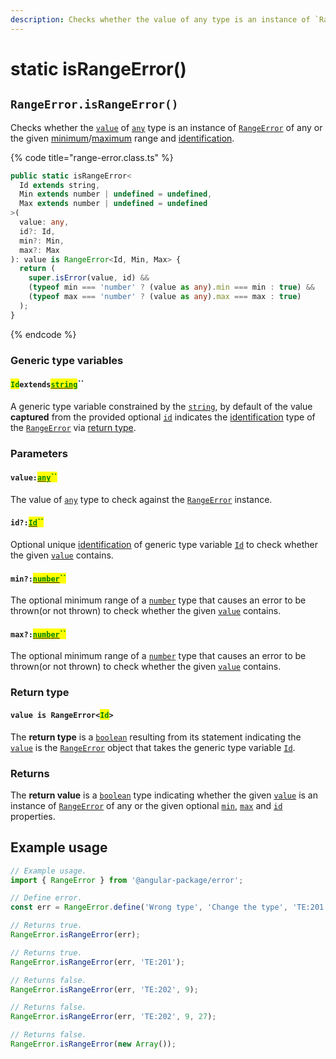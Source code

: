 ```yaml
---
description: Checks whether the value of any type is an instance of `RangeError`.
---
```


# static isRangeError()

## `RangeError.isRangeError()`

Checks whether the [`value`](static-israngeerror.md#value-any) of [`any`](https://www.typescriptlang.org/docs/handbook/2/everyday-types.html#any) type is an instance of [`RangeError`](broken-reference) of any or the given [minimum](static-israngeerror.md#min-number)/[maximum](static-israngeerror.md#max-number) range and [identification](static-israngeerror.md#id-id).

{% code title="range-error.class.ts" %}
```typescript
public static isRangeError<
  Id extends string,
  Min extends number | undefined = undefined,
  Max extends number | undefined = undefined
>(
  value: any,
  id?: Id,
  min?: Min,
  max?: Max
): value is RangeError<Id, Min, Max> {
  return (
    super.isError(value, id) &&
    (typeof min === 'number' ? (value as any).min === min : true) &&
    (typeof max === 'number' ? (value as any).max === max : true)
  );
}
```
{% endcode %}

### Generic type variables

#### <mark style="color:green;">`Id`</mark>`extends`[<mark style="color:green;">`string`</mark>](https://www.typescriptlang.org/docs/handbook/basic-types.html#string)``

A generic type variable constrained by the [`string`](https://developer.mozilla.org/en-US/docs/Web/JavaScript/Reference/Global\_Objects/String), by default of the value **captured** from the provided optional [`id`](static-israngeerror.md#id-id) indicates the [identification](../../getting-started/basic-concepts.md#identification) type of the [`RangeError`](broken-reference) via [return type](static-israngeerror.md#return-type).

### Parameters

#### `value:`[<mark style="color:green;">`any`</mark>](https://www.typescriptlang.org/docs/handbook/basic-types.html#any)<mark style="color:green;">``</mark>

The value of [`any`](https://www.typescriptlang.org/docs/handbook/basic-types.html#any) type to check against the [`RangeError`](broken-reference) instance.

#### `id?:`[<mark style="color:green;">`Id`</mark>](../../error/generic-type-variables.md#wrap-opening)<mark style="color:green;">``</mark>

Optional unique [identification](../../getting-started/basic-concepts.md#identification) of generic type variable [`Id`](static-israngeerror.md#id-extends-string) to check whether the given [`value`](static-israngeerror.md#value-any) contains.

#### `min?:`[<mark style="color:green;">`number`</mark>](https://developer.mozilla.org/en-US/docs/Web/JavaScript/Reference/Global\_Objects/Number)<mark style="color:green;">``</mark>

The optional minimum range of a [`number`](https://developer.mozilla.org/en-US/docs/Web/JavaScript/Reference/Global\_Objects/Number) type that causes an error to be thrown(or not thrown) to check whether the given [`value`](static-israngeerror.md#value-any) contains.

#### `max?:`[<mark style="color:green;">`number`</mark>](https://developer.mozilla.org/en-US/docs/Web/JavaScript/Reference/Global\_Objects/Number)<mark style="color:green;">``</mark>

The optional minimum range of a [`number`](https://developer.mozilla.org/en-US/docs/Web/JavaScript/Reference/Global\_Objects/Number) type that causes an error to be thrown(or not thrown) to check whether the given [`value`](static-israngeerror.md#value-any) contains.

### Return type

#### `value is RangeError<`<mark style="color:green;">`Id`</mark>`>`

The **return type** is a [`boolean`](https://www.typescriptlang.org/docs/handbook/basic-types.html#boolean) resulting from its statement indicating the [`value`](static-israngeerror.md#value-any) is the [`RangeError`](broken-reference) object that takes the generic type variable [`Id`](static-israngeerror.md#id-extends-string).

### Returns

The **return value** is a [`boolean`](https://developer.mozilla.org/en-US/docs/Web/JavaScript/Reference/Global\_Objects/Boolean) type indicating whether the given [`value`](static-israngeerror.md#value-any) is an instance of [`RangeError`](broken-reference) of any or the given optional [`min`](static-israngeerror.md#min-number), [`max`](static-israngeerror.md#max-number) and [`id`](static-israngeerror.md#id-id) properties.

## Example usage

```typescript
// Example usage.
import { RangeError } from '@angular-package/error';

// Define error.
const err = RangeError.define('Wrong type', 'Change the type', 'TE:201', 9, 27);

// Returns true.
RangeError.isRangeError(err);

// Returns true.
RangeError.isRangeError(err, 'TE:201');

// Returns false.
RangeError.isRangeError(err, 'TE:202', 9);

// Returns false.
RangeError.isRangeError(err, 'TE:202', 9, 27);

// Returns false.
RangeError.isRangeError(new Array());
```
